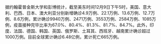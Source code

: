 据约翰霍普金斯大学和彭博统计，截至美东时间12月9日下午5时，美国、意大利、巴西、日本、澳大利亚分别新增确诊4.9万例、22.1万例、13.6万例、12.7万例、8.6万例，累计确诊9940万例、2471万例、3553万例、2584万例、1085万例，疫苗接种完毕比率为67.0%、80.4%、81.3%、81.7%、84.7%。此外，印度、法国、德国、韩国、英国、俄罗斯、土耳其、西班牙、越南累计确诊超过1000万例。目前全球累计确诊6.48亿例，累计死亡665万例。